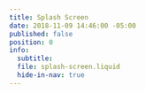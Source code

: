 ```yaml
---
title: Splash Screen
date: 2018-11-09 14:46:00 -05:00
published: false
position: 0
info:
  subtitle: 
  file: splash-screen.liquid
  hide-in-nav: true
---
```


